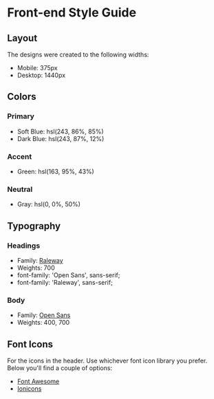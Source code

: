 # Front-end Style Guide

## Layout

The designs were created to the following widths:

- Mobile: 375px
- Desktop: 1440px

## Colors

### Primary

- Soft Blue: hsl(243, 86%, 85%)
- Dark Blue: hsl(243, 87%, 12%)

### Accent

- Green: hsl(163, 95%, 43%)

### Neutral

- Gray: hsl(0, 0%, 50%)

## Typography

### Headings

- Family: [Raleway](https://fonts.google.com/specimen/Raleway)
- Weights: 700
- font-family: 'Open Sans', sans-serif;
- font-family: 'Raleway', sans-serif;


### Body

- Family: [Open Sans](https://fonts.google.com/specimen/Open+Sans)
- Weights: 400, 700

## Font Icons

For the icons in the header. Use whichever font icon library you prefer. Below you'll find a couple of options:

- [Font Awesome](https://fontawesome.com/)
- [Ionicons](https://ionicons.com/)